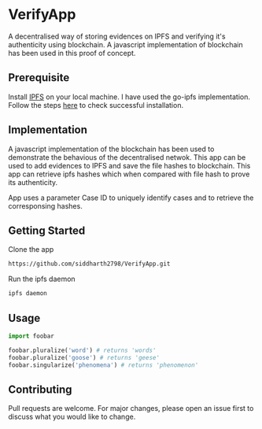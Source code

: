 # VerifyApp

A decentralised way of storing evidences on IPFS and verifying it's authenticity using blockchain. A javascript implementation of blockchain has been used in this proof of concept.

## Prerequisite

Install [IPFS](https://ipfs.io) on your local machine. I have used the go-ipfs implementation. Follow the steps [here](https://docs-beta.ipfs.io/how-to/command-line-quick-start/#install-ipfs) to check successful installation.

## Implementation

A javascript implementation of the blockchain has been used to demonstrate the behavious of the decentralised netwok. This app can be used to add evidences to IPFS and save the file hashes to blockchain. This app can retrieve ipfs hashes which when compared with file hash to prove its authenticity.

App uses a parameter Case ID to uniquely identify cases and to retrieve the corresponsing hashes.


## Getting Started

Clone the app
```bash
https://github.com/siddharth2798/VerifyApp.git
```

Run the ipfs daemon

```bash
ipfs daemon
```

## Usage

```python
import foobar

foobar.pluralize('word') # returns 'words'
foobar.pluralize('goose') # returns 'geese'
foobar.singularize('phenomena') # returns 'phenomenon'
```

## Contributing
Pull requests are welcome. For major changes, please open an issue first to discuss what you would like to change.
